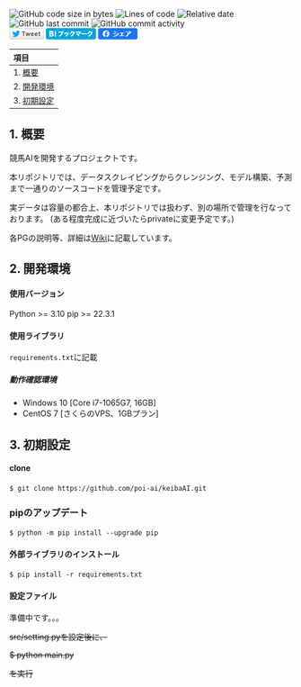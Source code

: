 ![GitHub code size in bytes](https://img.shields.io/github/languages/code-size/poi-ai/keibaAI)
![Lines of code](https://img.shields.io/tokei/lines/github/poi-ai/keibaAI)
![Relative date](https://img.shields.io/date/1640011380?label=first%20commit)
![GitHub last commit](https://img.shields.io/github/last-commit/poi-ai/keibaAI)
![GitHub commit activity](https://img.shields.io/github/commit-activity/m/poi-ai/keibaai)<br>
[![Twitter](https://github.com/poi-ai/img/blob/main/twitter.png)](https://twitter.com/intent/tweet?text=poi-ai/keibaAI&url=https://github.com/poi-ai/keibaAI)
[![はてなブックマーク](https://github.com/poi-ai/img/blob/main/hatebu.png)](https://b.hatena.ne.jp/entry/s/github.com/poi-ai/keibaAI)
[![Facebook](https://github.com/poi-ai/img/blob/main/facebook.png)](https://www.facebook.com/sharer/sharer.php?u=https://github.com/poi-ai/keibaAI)

|項目|
| :--- |
| 1. [概要](#anchor1) |
| 2. [開発環境](#anchor2)|
| 3. [初期設定](#anchor3)|

<!--
| 4. [](#anchor4)|
| 5. [](#anchor5)| -->

<a id="anchor1"></a>
## 1. 概要
競馬AIを開発するプロジェクトです。

本リポジトリでは、データスクレイピングからクレンジング、モデル構築、予測まで一通りのソースコードを管理予定です。

実データは容量の都合上、本リポジトリでは扱わず、別の場所で管理を行なっております。
(ある程度完成に近づいたらprivateに変更予定です。)

各PGの説明等、詳細は[Wiki](https://github.com/poi-ai/keibaAI/wiki)に記載しています。

<a id="anchor2"></a>
## 2. 開発環境

#### 使用バージョン
Python >= 3.10
pip >= 22.3.1

#### 使用ライブラリ
`requirements.txt`に記載

##### 動作確認環境
* Windows 10 [Core i7-1065G7, 16GB]
* CentOS 7   [さくらのVPS、1GBプラン]

<a id="anchor3"></a>
## 3. 初期設定
#### clone
```
$ git clone https://github.com/poi-ai/keibaAI.git
```

### pipのアップデート
```
$ python -m pip install --upgrade pip
```

#### 外部ライブラリのインストール
```
$ pip install -r requirements.txt
```

#### 設定ファイル
準備中です。。。

~~src/setting.pyを設定後に、~~

~~$ python main.py~~

~~を実行~~

<!--

## 3. データ
モデル作成に使用する大元となるデータは、netkeibaからスクレイピングを用いて取得しております。

スクレイピング済のcsvファイルは、サイズ的な問題でここに載せられないため、

`$ python src¥scraping¥netkeiba.py [開始日] [終了日]`

から

※開始日、終了日はyyyyMMddの形で入力してください。

* リアルタイムオッズデータ

稼働日当日の単勝・複勝オッズを記録、CSVファイルとして保存を行うプログラムです。

ソースコードの保管/起動場所はHeroku(無料の海外サーバー)、CSVの保管場所はGoogle Driveを想定しております。

`$ cd src¥scraping`

`$ python surveillance.py`

詳細は[Wiki](https://github.com/poi-ai/keibaAI/wiki)に書いていますので、そちらをご覧ください。

``
[]()
-->
